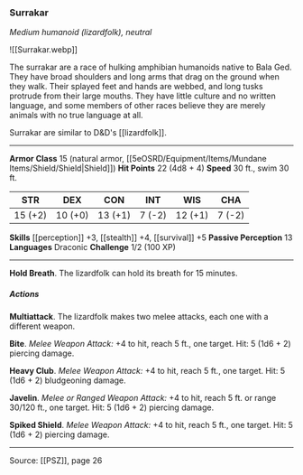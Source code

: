 ### Surrakar
_Medium humanoid (lizardfolk), neutral_

![[Surrakar.webp]]

The surrakar are a race of hulking amphibian humanoids native to Bala Ged. They have broad shoulders and long arms that drag on the ground when they walk. Their splayed feet and hands are webbed, and long tusks protrude from their large mouths. They have little culture and no written language, and some members of other races believe they are merely animals with no true language at all.

Surrakar are similar to D&D's [[lizardfolk]].



---

**Armor Class** 15 (natural armor, [[5eOSRD/Equipment/Items/Mundane Items/Shield/Shield|Shield]])
**Hit Points** 22 (4d8 + 4)
**Speed** 30 ft., swim 30 ft.

| STR     | DEX     | CON     | INT     | WIS     | CHA     |
|---------|---------|---------|---------|---------|---------|
| 15 (+2) | 10 (+0) | 13 (+1) | 7 (-2) | 12 (+1) | 7 (-2) |

**Skills** [[perception]] +3, [[stealth]] +4, [[survival]] +5
**Passive Perception** 13
**Languages** Draconic
**Challenge** 1/2 (100 XP)

---

**Hold Breath**. The lizardfolk can hold its breath for 15 minutes.

##### Actions
**Multiattack**. The lizardfolk makes two melee attacks, each one with a different weapon.

**Bite**. _Melee Weapon Attack:_ +4 to hit, reach 5 ft., one target. Hit: 5 (1d6 + 2) piercing damage.

**Heavy Club**. _Melee Weapon Attack:_ +4 to hit, reach 5 ft., one target. Hit: 5 (1d6 + 2) bludgeoning damage.

**Javelin**. _Melee or Ranged Weapon Attack:_ +4 to hit, reach 5 ft. or range 30/120 ft., one target. Hit: 5 (1d6 + 2) piercing damage.

**Spiked Shield**. _Melee Weapon Attack:_ +4 to hit, reach 5 ft., one target. Hit: 5 (1d6 + 2) piercing damage.


---

Source: [[PSZ]], page 26